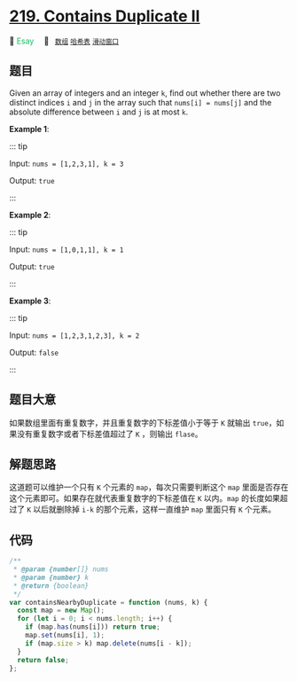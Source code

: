 # [219. Contains Duplicate II](https://leetcode.com/problems/contains-duplicate-ii/)

:green_apple: <font color=#15bd66>Esay</font>&emsp; 🔖&ensp; [`数组`](../solution/array.md) [`哈希表`](../solution/hash-table.md) [`滑动窗口`](../solution/sliding-window.md)

## 题目

Given an array of integers and an integer `k`, find out whether there are two distinct indices `i` and `j` in the array such that `nums[i] = nums[j]` and the absolute difference between `i` and `j` is at most `k`.

**Example 1**:

::: tip

Input: `nums = [1,2,3,1], k = 3`

Output: `true`

:::

**Example 2**:

::: tip

Input: `nums = [1,0,1,1], k = 1`

Output: `true`

:::

**Example 3**:

::: tip

Input: `nums = [1,2,3,1,2,3], k = 2`

Output: `false`

:::

## 题目大意

如果数组里面有重复数字，并且重复数字的下标差值小于等于 `K` 就输出 `true`，如果没有重复数字或者下标差值超过了 `K` ，则输出 `flase`。

## 解题思路

这道题可以维护一个只有 `K` 个元素的 `map`，每次只需要判断这个 `map` 里面是否存在这个元素即可。如果存在就代表重复数字的下标差值在 `K` 以内。`map` 的长度如果超过了 `K` 以后就删除掉 `i-k` 的那个元素，这样一直维护 `map` 里面只有 `K` 个元素。

## 代码

```javascript
/**
 * @param {number[]} nums
 * @param {number} k
 * @return {boolean}
 */
var containsNearbyDuplicate = function (nums, k) {
  const map = new Map();
  for (let i = 0; i < nums.length; i++) {
    if (map.has(nums[i])) return true;
    map.set(nums[i], 1);
    if (map.size > k) map.delete(nums[i - k]);
  }
  return false;
};
```
